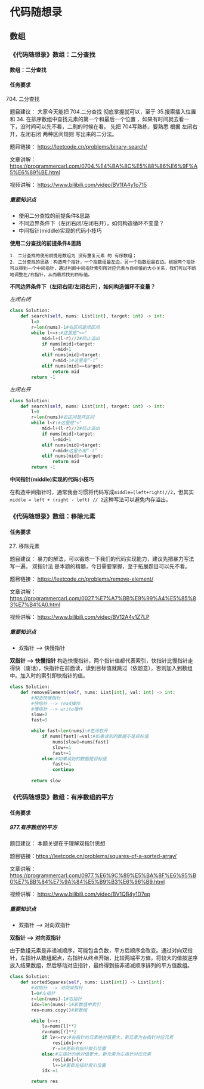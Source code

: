 # 代码随想录
## 数组
### 《代码随想录》数组：二分查找
#### 数组：二分查找
#### 任务要求
704. 二分查找

题目建议： 大家今天能把 704.二分查找 彻底掌握就可以，至于 35.搜索插入位置 和 34. 在排序数组中查找元素的第一个和最后一个位置 ，如果有时间就去看一下，没时间可以先不看，二刷的时候在看。
先把 704写熟练，要熟悉 根据 左闭右开，左闭右闭 两种区间规则 写出来的二分法。

题目链接： https://leetcode.cn/problems/binary-search/ 

文章讲解： https://programmercarl.com/0704.%E4%BA%8C%E5%88%86%E6%9F%A5%E6%89%BE.html 

视频讲解： https://www.bilibili.com/video/BV1fA4y1o715
##### 重要知识点
- 使用二分查找的前提条件&思路
- 不同边界条件下（左闭右闭/左闭右开），如何构造循环不变量？
- 中间指针(middle)实现的代码小技巧

**使用二分查找的前提条件&思路**

	1. 二分查找的使用前提是数组为 没有重复元素 的 有序数组；
	2. 二分查找的思路：构造两个指针，一个指数组最左边，另一个指数组最右边。根据两个指针可以得到一个中间指针，通过判断中间指针索引所对应元素与目标值的大小关系，我们可以不断地调整左/右指针，从而最后找到目标值。
	
**不同边界条件下（左闭右闭/左闭右开），如何构造循环不变量？**

*左闭右闭*
```Python 
class Solution:
    def search(self, nums: List[int], target: int) -> int:
        l=0
        r=len(nums)-1#右区间是闭区间
        while l<=r:#这里是"<="
            mid=l+(l-r)//2#防止溢出
            if nums[mid]<target:
                l=mid+1
            elif nums[mid]>target:
                r=mid-1#这里是“-1”
            elif nums[mid]==target:
                return mid
        return -1
```
*左闭右开*
```Python 
class Solution:
    def search(self, nums: List[int], target: int) -> int:
        l=0
        r=len(nums)#右区间是开区间
        while l<r:#这里是"<"
            mid=l+(l-r)//2#防止溢出
            if nums[mid]<target:
                l=mid+1
            elif nums[mid]>target:
                r=mid#这里不用“-1”
            elif nums[mid]==target:
                return mid
        return -1
```
**中间指针(middle)实现的代码小技巧**

在构造中间指针时，通常我会习惯将代码写成```middle=(left+right)//2```，但其实```middle = left + (right - left) // 2```这种写法可以避免内存溢出。


### 《代码随想录》数组：移除元素
#### 任务要求
27. 移除元素

题目建议：
暴力的解法，可以锻炼一下我们的代码实现能力，建议先把暴力写法写一遍。 双指针法 是本题的精髓，今日需要掌握，至于拓展题目可以先不看。

题目链接： https://leetcode.cn/problems/remove-element/  

文章讲解： https://programmercarl.com/0027.%E7%A7%BB%E9%99%A4%E5%85%83%E7%B4%A0.html 

视频讲解： https://www.bilibili.com/video/BV12A4y1Z7LP
##### 重要知识点
- 双指针 --> 快慢指针

**双指针 --> 快慢指针**
构造快慢指针，两个指针值都代表索引，快指针比慢指针走得快（废话），快指针在前面读，读到目标值就跳过（依题意），否则加入到数组中。加入时的索引即快指针的值。

```Python 
class Solution:
    def removeElement(self, nums: List[int], val: int) -> int:
        #构造快慢指针
        #快指针 --> read操作
        #慢指针 --> write操作
        slow=0
        fast=0

        while fast<len(nums):#左闭右开
            if nums[fast]!=val:#如果读到的数据不是目标值
                nums[slow]=nums[fast]
                slow+=1
                fast+=1
            else:#如果读到的数据是目标值
                fast+=1
                continue
            
        return slow
```

### 《代码随想录》数组：有序数组的平方
#### 任务要求
##### 977.有序数组的平方


题目建议： 本题关键在于理解双指针思想 

题目链接：https://leetcode.cn/problems/squares-of-a-sorted-array/ 

文章讲解：https://programmercarl.com/0977.%E6%9C%89%E5%BA%8F%E6%95%B0%E7%BB%84%E7%9A%84%E5%B9%B3%E6%96%B9.html 

视频讲解： https://www.bilibili.com/video/BV1QB4y1D7ep
##### 重要知识点
- 双指针 --> 对向双指针

**双指针 --> 对向双指针**

由于数组元素是非递减顺序，可能包含负数，平方后顺序会改变。通过对向双指针，左指针从数组起点，右指针从终点开始，比较两端平方值，将较大的值按逆序放入结果数组，然后移动对应指针，最终得到按非递减顺序排列的平方值数组。

```Python 
class Solution:
    def sortedSquares(self, nums: List[int]) -> List[int]:
        #双指针 --> 对向双指针
        l=0#左指针
        r=len(nums)-1#右指针
        idx=len(nums)-1#新数值中索引
        res=nums.copy()#新数组

        while l<=r:
            lv=nums[l]**2
            rv=nums[r]**2
            if lv<=rv:#右指针的元素绝对值更大，新元素为右指针对应元素
                res[idx]=rv
                r-=1#更新右指针索引位置
            else:#左指针的绝对值更大，新元素为左指针对应元素
                res[idx]=lv
                l+=1#更新左指针索引位置
            idx-=1

        return res
```

